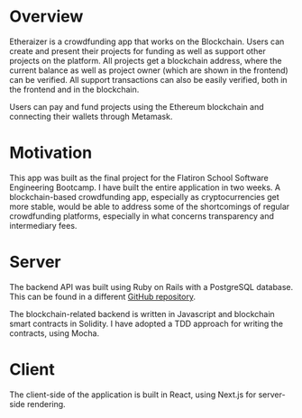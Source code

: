 # Overview

Etheraizer is a crowdfunding app that works on the Blockchain.
Users can create and present their projects for funding as well as support other projects on the platform.
All projects get a blockchain address, where the current balance as well as project owner (which are shown in the frontend) can be verified.
All support transactions can also be easily verified, both in the frontend and in the blockchain.

Users can pay and fund projects using the Ethereum blockchain and connecting their wallets through Metamask.

# Motivation

This app was built as the final project for the Flatiron School Software Engineering Bootcamp. I have built the entire application in two weeks.
A blockchain-based crowdfunding app, especially as cryptocurrencies get more stable, would be able to address some of the shortcomings of regular crowdfunding platforms, especially in what concerns transparency and intermediary fees.

# Server

The backend API was built using Ruby on Rails with a PostgreSQL database. This can be found in a different [GitHub repository](https://github.com/francosta/etheraizer-backend).

The blockchain-related backend is written in Javascript and blockchain smart contracts in Solidity.
I have adopted a TDD approach for writing the contracts, using Mocha.


# Client

The client-side of the application is built in React, using Next.js for server-side rendering.
